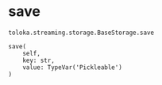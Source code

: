 # save
`toloka.streaming.storage.BaseStorage.save`

```
save(
    self,
    key: str,
    value: TypeVar('Pickleable')
)
```

